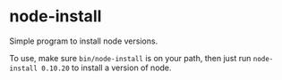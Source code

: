 node-install
============

Simple program to install node versions.

To use, make sure `bin/node-install` is on your path, then just run `node-install 0.10.20` to install a version of node.



